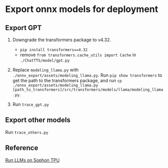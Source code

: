 # Export onnx models for deployment

## Export GPT
1. Downgrade the transformers package to v4.32.
   - `pip install transformers==4.32`
   - remove `from transformers.cache_utils import Cache` in `./ChatTTS/model/gpt.py`
   
2. Replace `modeling_llama.py` with `./onnx_export/assets/modeling_llama.py`.
   Run `pip show transformers` to get the path to the transformers package, and run `cp ./onnx_export/assets/modeling_llama.py [path_to_transformers]/src/transformers/models/llama/modeling_llama.py`.

3. Run `trace_gpt.py` 

## Export other models
Run `trace_others.py` 

## Reference
[Run LLMs on Sophon TPU](https://github.com/sophgo/LLM-TPU)